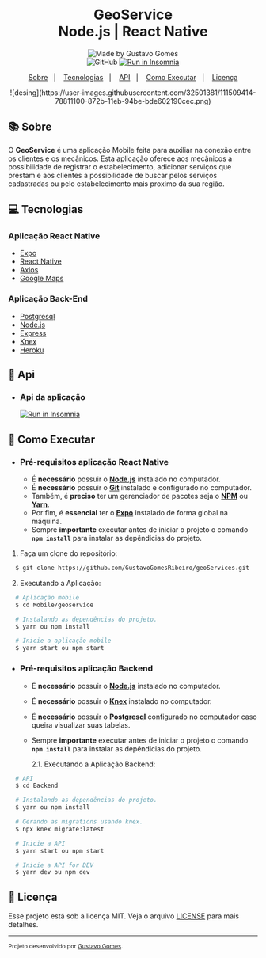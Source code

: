 <h1 align="center">
    <br>GeoService<br/>
    Node.js | React Native
</h1>

<p align="center">
  <img alt="Made by Gustavo Gomes" src="https://img.shields.io/badge/Made%20by-Gustavo%20Gomes-blueviolet?style=flat-square"><br/>
  <img alt="GitHub" src="https://img.shields.io/badge/license-MIT-green?style=flat-square">
  <a href="https://insomnia.rest/run/?label=GeoService&uri=https%3A%2F%2Fgithub.com%2FGustavoGomesRibeiro%2FgeoServices%2Fblob%2Fmain%2FBackend%2Fgeoservice_api.json" target="_blank"><img src="https://insomnia.rest/images/run.svg" alt="Run in Insomnia"></a>
</p>
<p align="center">
  <a href="#books-sobre">Sobre</a>&nbsp;&nbsp;&nbsp;|&nbsp;&nbsp;&nbsp;
  <a href="#computer-tecnologias">Tecnologias</a>&nbsp;&nbsp;&nbsp;|&nbsp;&nbsp;&nbsp;
  <a href="#bookmark-api">API</a>&nbsp;&nbsp;&nbsp;|&nbsp;&nbsp;&nbsp;
  <a href="#rocket-como-executar">Como Executar</a>&nbsp;&nbsp;&nbsp;|&nbsp;&nbsp;&nbsp;
  <a href="#memo-licença">Licença</a>
</p>

<p align="center">
![desing](https://user-images.githubusercontent.com/32501381/111509414-78811100-872b-11eb-94be-bde602190cec.png)
<p>

## :books: Sobre

O **GeoService** é uma aplicação Mobile feita para auxiliar na conexão entre os clientes e os mecânicos. Esta aplicação oferece aos mecânicos a possibilidade de registrar o estabelecimento, adicionar serviços que prestam e aos clientes a possibilidade de buscar pelos serviços cadastradas ou pelo estabelecimento mais proximo da sua região.

## :computer: Tecnologias

### **Aplicação React Native**

- [Expo](https://expo.io/)
- [React Native](http://facebook.github.io/react-native/)
- [Axios](https://github.com/axios/axios)
- [Google Maps](https://console.cloud.google.com/apis/library?folder=&organizationId=&project=smart-paratext-305718)

### **Aplicação Back-End**

- [Postgresql](https://www.postgresql.org/)
- [Node.js](https://nodejs.org/en/)
- [Express](https://expressjs.com/)
- [Knex](https://knexjs.org/)
- [Heroku](https://www.heroku.com/)

## :bookmark: Api

- ### **Api da aplicação**
  <a href="https://insomnia.rest/run/?label=GeoService&uri=https%3A%2F%2Fgithub.com%2FGustavoGomesRibeiro%2FgeoServices%2Fblob%2Fmain%2FBackend%2Fgeoservice_api.json" target="_blank"><img src="https://insomnia.rest/images/run.svg" alt="Run in Insomnia"></a>

## :rocket: Como Executar

- ### **Pré-requisitos aplicação React Native**

  - É **necessário** possuir o **[Node.js](https://nodejs.org/en/)** instalado no computador.
  - É **necessário** possuir o **[Git](https://git-scm.com/)** instalado e configurado no computador.
  - Também, é **preciso** ter um gerenciador de pacotes seja o **[NPM](https://www.npmjs.com/)** ou **[Yarn](https://yarnpkg.com/)**.
  - Por fim, é **essencial** ter o **[Expo](https://expo.io/)** instalado de forma global na máquina.
  - Sempre **importante** executar antes de iniciar o projeto o comando **`npm install`** para instalar as depêndicias do projeto.

1. Faça um clone do repositório:

```sh
  $ git clone https://github.com/GustavoGomesRibeiro/geoServices.git
```

2. Executando a Aplicação:

```sh
  # Aplicação mobile
  $ cd Mobile/geoservice

  # Instalando as dependências do projeto.
  $ yarn ou npm install

  # Inicie a aplicação mobile
  $ yarn start ou npm start
```

- ### **Pré-requisitos aplicação Backend**

  - É **necessário** possuir o **[Node.js](https://nodejs.org/en/)** instalado no computador.
  - É **necessário** possuir o **[Knex](https://knexjs.org/)** instalado no computador.
  - É **necessário** possuir o **[Postgresql](https://www.postgresql.org/)** configurado no computador caso queira visualizar suas tabelas.
  - Sempre **importante** executar antes de iniciar o projeto o comando **`npm install`** para instalar as depêndicias do projeto.

    2.1. Executando a Aplicação Backend:

```sh
  # API
  $ cd Backend

  # Instalando as dependências do projeto.
  $ yarn ou npm install

  # Gerando as migrations usando knex.
  $ npx knex migrate:latest

  # Inicie a API
  $ yarn start ou npm start

  # Inicie a API for DEV
  $ yarn dev ou npm dev
```

## :memo: Licença

Esse projeto está sob a licença MIT. Veja o arquivo [LICENSE](LICENSE.md) para mais detalhes.

---

<sup>Projeto desenvolvido por [Gustavo Gomes](https://github.com/GustavoGomesRibeiro).</sup>
